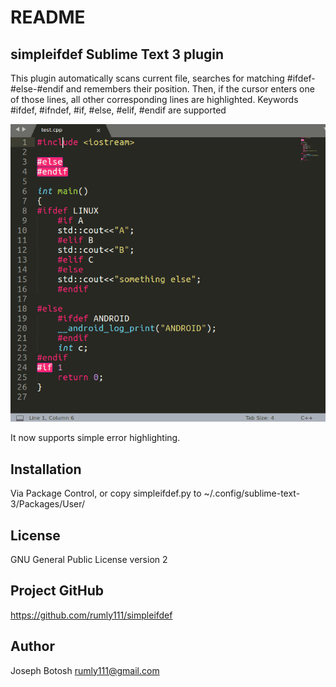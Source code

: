 # README #

## simpleifdef Sublime Text 3 plugin ##

This plugin automatically scans current file, searches
for matching #ifdef-#else-#endif and remembers their
position. Then, if the cursor enters one of those lines,
all other corresponding lines are highlighted. Keywords
 #ifdef, #ifndef, #if, #else, #elif, #endif are supported

![screenshot](https://github.com/rumly111/simpleifdef/raw/master/screenshot.gif)

It now supports simple error highlighting.

## Installation ##
Via Package Control, or copy simpleifdef.py to 
~/.config/sublime-text-3/Packages/User/

## License ##
GNU General Public License version 2

## Project GitHub ##
https://github.com/rumly111/simpleifdef

## Author ##
Joseph Botosh <rumly111@gmail.com>